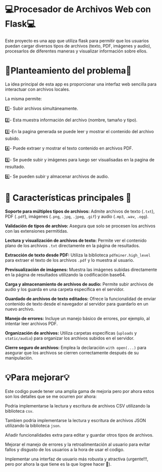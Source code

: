 ﻿# 💻Procesador de Archivos Web con Flask💻

 Este proyecto es una app que utiliza flask para permitir que los usuarios puedan cargar diversos tipos de archivos (texto, PDF, imágenes y audio), procesarlos de diferentes maneras y visualizar información sobre ellos.

 # 📍Planteamiento del problema📍
 La idea principal de esta app es proporcionar una interfaz web sencilla para interactuar con archivos locales.

 La misma permite:
 
 1️⃣- Subir archivos simultáneamente.
 
 2️⃣- Esta muestra información del archivo (nombre, tamaño y tipo).
 
 3️⃣-En la pagina generada se puede leer y mostrar el contenido del archivo subido.
 
 4️⃣- Puede extraer y mostrar el texto contenido en archivos PDF.
 
 5️⃣- Se puede subir y imágenes para luego ser visualisadas en la pagina de resultado.
 
 6️⃣- Se pueden subir y almacenar archivos de audio.
 
 # 🔎 Características principales 🔎

**Soporte para múltiples tipos de archivos:** Admite archivos de texto (`.txt`), PDF (`.pdf`), imágenes (`.png`, `.jpg`, `.jpeg`, `.gif`) y audio (`.mp3`, `.wav`, `.ogg`).
 
 **Validación de tipos de archivo:** Asegura que solo se procesen los archivos con las extensiones permitidas.
 
**Lectura y visualización de archivos de texto:** Permite ver el contenido plano de los archivos `.txt` directamente en la página de resultados.

**Extracción de texto desde PDF:** Utiliza la biblioteca `pdfminer.high_level` para extraer el texto de los archivos `.pdf` y lo muestra al usuario.

**Previsualización de imágenes:** Muestra las imágenes subidas directamente en la página de resultados utilizando la codificación base64.

**Carga y almacenamiento de archivos de audio:** Permite subir archivos de audio y los guarda en una carpeta específica en el servidor.

**Guardado de archivos de texto editados:** Ofrece la funcionalidad de enviar contenido de texto desde el navegador al servidor para guardarlo en un nuevo archivo.

**Manejo de errores:** Incluye un manejo básico de errores, por ejemplo, al intentar leer archivos PDF.

**Organización de archivos:** Utiliza carpetas específicas (`uploads` y `static/audio`) para organizar los archivos subidos en el servidor.

**Cierre seguro de archivos:** Emplea la declaración `with open(...)` para asegurar que los archivos se cierren correctamente después de su manipulación.

# 💡Para mejorar💡

Este codigo puede tener una amplia gama de mejoria pero por ahora estos son los detalles que se me ocurren por ahora:

Podria implementarse la lectura y escritura de archivos CSV utilizando la biblioteca `csv`.

Tambien podria implementarse la lectura y escritura de archivos JSON utilizando la biblioteca `json`.

Añadir funcionalidades extra para editar y guardar otros tipos de archivos.

Mejorar el manejo de errores y la retroalimentación al usuario para evitar fallos y disgusto de los usuarios a la hora de usar el codigo.

Implementar una interfaz de usuario más robusta y atractiva (urgente!!!, pero por ahora la que tiene es la que logree hacer 🥺).
